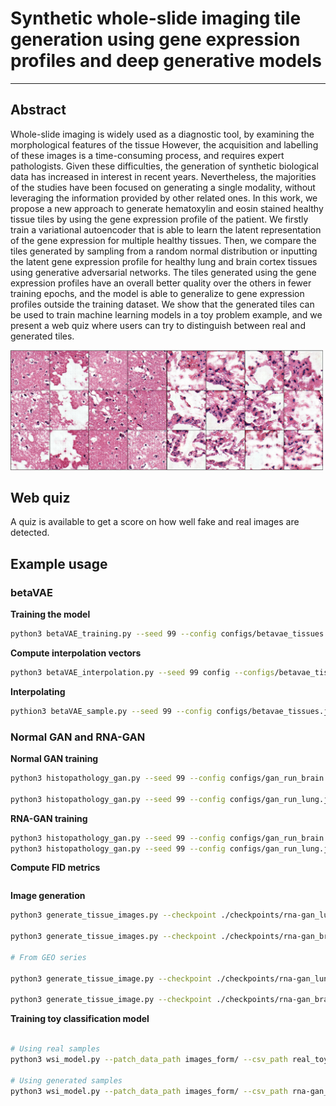 # Synthetic whole-slide imaging tile generation using gene expression profiles and deep generative models

---

## Abstract

Whole-slide imaging is widely used as a diagnostic tool, by examining the morphological features of the tissue However, the acquisition and labelling of these images is a time-consuming process, and requires expert pathologists. Given these difficulties, the generation of synthetic biological data has increased in interest in recent years. Nevertheless, the majorities of the studies have been focused on generating a single modality, without leveraging the information provided by other related ones. In this work, we propose a new approach to generate hematoxylin and eosin stained healthy tissue tiles by using the gene expression profile of the patient. We firstly train a variational autoencoder that is able to learn the latent representation of the gene expression for multiple healthy tissues. Then, we compare the tiles generated by sampling from a random normal distribution or inputting the latent gene expression profile for healthy lung and brain cortex tissues using generative adversarial networks. The tiles generated using the gene expression profiles have an overall better quality over the others in fewer training epochs, and the model is able to generalize to gene expression profiles outside the training dataset. We show that the generated tiles can be used to train machine learning models in a toy problem example, and we present a web quiz where users can try to distinguish between real and generated tiles.

<img src="imgs/generation.png" alt="generation" width="500"/>

## Web quiz

A quiz is available to get a score on how well fake and real images are detected.

## Example usage

### betaVAE

**Training the model**

```bash
python3 betaVAE_training.py --seed 99 --config configs/betavae_tissues.json --log 1 --parallel 0
```
**Compute interpolation vectors**

```bash
python3 betaVAE_interpolation.py --seed 99 config --configs/betavae_tissues.json --log 0 --parallel 0
```
**Interpolating**

```bash
pythion3 betaVAE_sample.py --seed 99 --config configs/betavae_tissues.json --log 0 --parallel 0
```

### Normal GAN and RNA-GAN

**Normal GAN training**

```bash
python3 histopathology_gan.py --seed 99 --config configs/gan_run_brain.json --image_dir gan_generated_images/images_gan_brain --model_dir ./gan_models/gan_brain/gan_brain --num_epochs 39 --gan_type dcgan --loss_type wgan --num_patches 600

python3 histopathology_gan.py --seed 99 --config configs/gan_run_lung.json --image_dir gan_generated_images/images_gan_lung --model_dir ./gan_models/gan_lung/gan_lung --num_epochs 91 --gan_type dcgan --loss_type wgan --num_patches 600
```

**RNA-GAN training**

```bash
python3 histopathology_gan.py --seed 99 --config configs/gan_run_brain.json --image_dir gan_generated_images/images_rna-gan_brain --model_dir ./gan_models/rna-gan_brain/rna-gan_brain --num_epochs 24 --gan_type dcgan --loss_type wganvae --num_patches 600
python3 histopathology_gan.py --seed 99 --config configs/gan_run_lung.json --image_dir gan_generated_images/images_rna-gan_lung --model_dir ./gan_models/rna-gan_lung/rna-gan_lung --num_epochs 11 --gan_type dcgan --loss_type wganvae --num_patches 600
```

**Compute FID metrics**

```bash

```

**Image generation**

```bash
python3 generate_tissue_images.py --checkpoint ./checkpoints/rna-gan_lung.model --checkpoint2 ./checkpoints/gan_lung.model --config configs/gan_run_lung.json --sample_size 600 --vae --vae_checkpoint checkpoints/betavae.pt --patient1 GTEX-15RJ7-0625.svs

python3 generate_tissue_images.py --checkpoint ./checkpoints/rna-gan_brain.model --checkpoint2 ./checkpoints/gan_brain.model --config configs/gan_run_brain.json --sample_size 600 --vae --vae_checkpoint checkpoints/betavae.pt --patient1 GTEX-1C6WA-3025.svs

# From GEO series

python3 generate_tissue_image.py --checkpoint ./checkpoints/rna-gan_lung.model --config configs/gan_run_brain.json --sample_size 600 --vae --vae_checkpoint checkpoints/betavae.pt --rna_data GSE120795_lung_proteincoding.csv --random_patient

python3 generate_tissue_image.py --checkpoint ./checkpoints/rna-gan_brain.model --config configs/gan_run_brain.json --sample_size 600 --vae --vae_checkpoint checkpoints/betavae.pt --rna_data GSE120795_brain_proteincoding.csv --random_patient
```

**Training toy classification model**

```bash

# Using real samples
python3 wsi_model.py --patch_data_path images_form/ --csv_path real_toy_example.csv

# Using generated samples
python3 wsi_model.py --patch_data_path images_form/ --csv_path rna-gan_toy_example.csv
```

